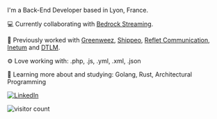 I'm a Back-End Developer based in Lyon, France.

:computer: Currently collaborating with [Bedrock Streaming](https://www.bedrockstreaming.com/).

:office: Previously worked with [Greenweez](https://www.greenweez.com/), [Shippeo](https://www.shippeo.com/), [Reflet Communication](https://www.refletcommunication.com/), [Inetum](https://www.inetum.com/) and [DTLM](https://www.dtlm.fr/).

:gear: Love working with: .php, .js, .yml, .xml, .json

:seedling: Learning more about and studying: Golang, Rust, Architectural Programming


<a href="https://www.linkedin.com/in/pierre-henri-le-saux/">
    <img src="https://img.shields.io/badge/linkedin-%230077B5.svg?&style=for-the-badge&logo=linkedin&logoColor=white" alt="LinkedIn">
</a> 

![visitor count](https://page-views.glitch.me/badge?page_id=phlesaux)

